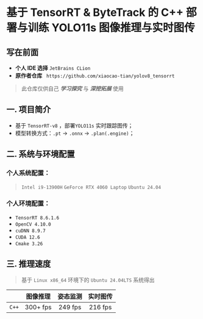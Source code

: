 # 基于 TensorRT & ByteTrack 的 C++ 部署与训练 YOLO11s 图像推理与实时图传

## 写在前面
- **个人 IDE 选择** `JetBrains CLion` 
- **原作者仓库** ` https://github.com/xiaocao-tian/yolov8_tensorrt`
> 此仓库仅供自己 ***学习探究*** 与 ***深挖拓展*** 使用


## 一. 项目简介

- 基于 `TensorRT-v8` ，部署`YOLO11s` 实时跟踪图传；
- 模型转换方式：`.pt` -> `.onnx` -> `.plan(.engine)`；

## 二. 系统与环境配置

### 个人系统配置：
> `Intel i9-13900H` `GeForce RTX 4060 Laptop` `Ubuntu 24.04`

### 个人环境配置：

- `TensorRT 8.6.1.6`
- `OpenCV 4.10.0`
- `cuDNN 8.9.7`
- `CUDA 12.6`
- `Cmake 3.26`
    

## 三. 推理速度

> 基于 `Linux x86_64` 环境下的 `Ubuntu 24.04LTS` 系统得出 

|       |   图像推理   |  姿态监测   |  实时图传   |       
|:-----:|:--------:|:-------:|:-------:|
| `C++` | 300+ fps | 249 fps | 216 fps |       

